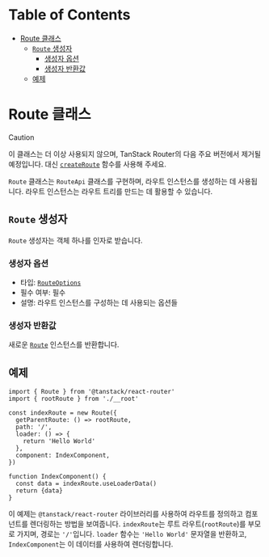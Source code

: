# Table of Contents

- [Route 클래스](#route-클래스)
  - [`Route` 생성자](#route-생성자)
    - [생성자 옵션](#생성자-옵션)
    - [생성자 반환값](#생성자-반환값)
  - [예제](#예제)

# Route 클래스

> [!CAUTION]
> 이 클래스는 더 이상 사용되지 않으며, TanStack Router의 다음 주요 버전에서 제거될 예정입니다.
> 대신 [`createRoute`](./createRouteFunction.md) 함수를 사용해 주세요.

`Route` 클래스는 `RouteApi` 클래스를 구현하며, 라우트 인스턴스를 생성하는 데 사용됩니다. 라우트 인스턴스는 라우트 트리를 만드는 데 활용할 수 있습니다.


## `Route` 생성자

`Route` 생성자는 객체 하나를 인자로 받습니다.


### 생성자 옵션

- 타입: [`RouteOptions`](./RouteOptionsType.md)
- 필수 여부: 필수
- 설명: 라우트 인스턴스를 구성하는 데 사용되는 옵션들


### 생성자 반환값

새로운 [`Route`](./RouteType.md) 인스턴스를 반환합니다.


## 예제

```tsx
import { Route } from '@tanstack/react-router'
import { rootRoute } from './__root'

const indexRoute = new Route({
  getParentRoute: () => rootRoute,
  path: '/',
  loader: () => {
    return 'Hello World'
  },
  component: IndexComponent,
})

function IndexComponent() {
  const data = indexRoute.useLoaderData()
  return {data}
}
```

이 예제는 `@tanstack/react-router` 라이브러리를 사용하여 라우트를 정의하고 컴포넌트를 렌더링하는 방법을 보여줍니다. `indexRoute`는 루트 라우트(`rootRoute`)를 부모로 가지며, 경로는 `'/'`입니다. `loader` 함수는 `'Hello World'` 문자열을 반환하고, `IndexComponent`는 이 데이터를 사용하여 렌더링합니다.


